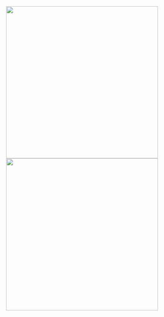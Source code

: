 <div style="
      width: 400px;
      display: block;
      margin-left: auto;
      margin-right: auto;
    ">
      <img width="400" align="center" src="https://github-stats.tonimatas.dev/api?username=DaniPraivet&show_icons=true&include_all_commits=true&hide_border=true&number_format=long&show=reviews,prs_merged,prs_merged_percentage&theme=blue_navy&cache_seconds=3600" />
      <img width="400" align="center" src="https://github-stats.tonimatas.dev/api/top-langs?username=DaniPraivet&layout=pie&hide_border=true&langs_count=8&theme=blue_navy&cache_seconds=300" />
<br>    
</div>

